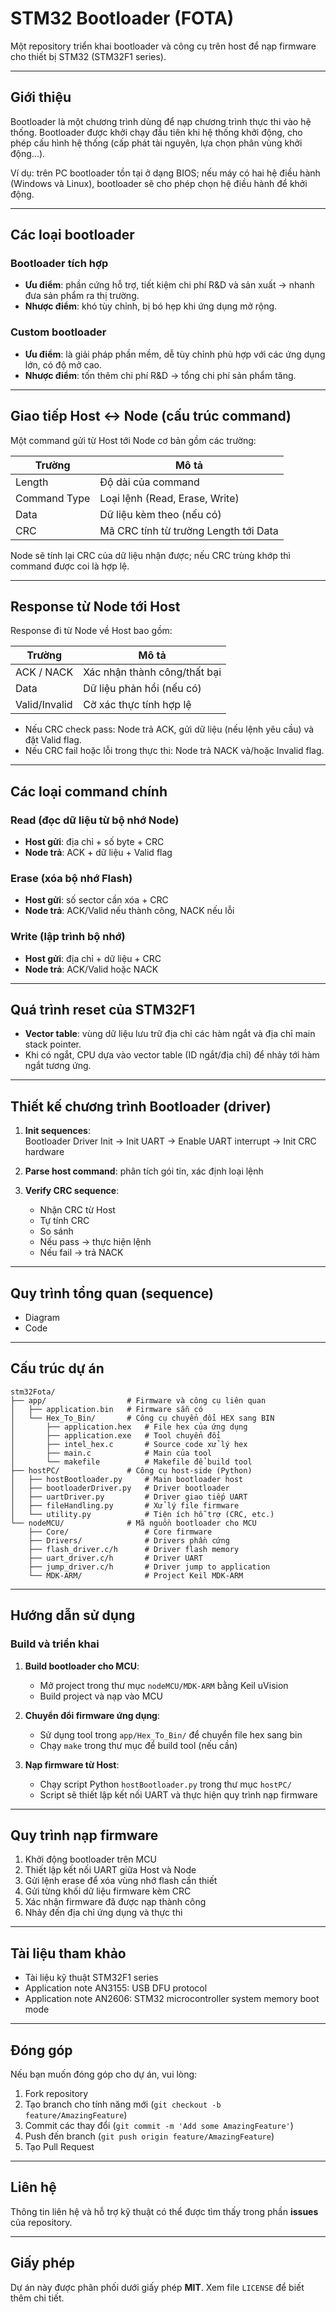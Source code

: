 # STM32 Bootloader (FOTA)

Một repository triển khai bootloader và công cụ trên host để nạp firmware cho thiết bị STM32 (STM32F1 series).

---

## Giới thiệu

Bootloader là một chương trình dùng để nạp chương trình thực thi vào hệ thống. Bootloader được khởi chạy đầu tiên khi hệ thống khởi động, cho phép cấu hình hệ thống (cấp phát tài nguyên, lựa chọn phân vùng khởi động...).

Ví dụ: trên PC bootloader tồn tại ở dạng BIOS; nếu máy có hai hệ điều hành (Windows và Linux), bootloader sẽ cho phép chọn hệ điều hành để khởi động.

---

## Các loại bootloader

### Bootloader tích hợp

- **Ưu điểm**: phần cứng hỗ trợ, tiết kiệm chi phí R&D và sản xuất → nhanh đưa sản phẩm ra thị trường.  
- **Nhược điểm**: khó tùy chỉnh, bị bó hẹp khi ứng dụng mở rộng.

### Custom bootloader

- **Ưu điểm**: là giải pháp phần mềm, dễ tùy chỉnh phù hợp với các ứng dụng lớn, có độ mở cao.  
- **Nhược điểm**: tốn thêm chi phí R&D → tổng chi phí sản phẩm tăng.

---

## Giao tiếp Host ↔ Node (cấu trúc command)

Một command gửi từ Host tới Node cơ bản gồm các trường:

| Trường         | Mô tả                               |
|----------------|--------------------------------------|
| Length         | Độ dài của command                   |
| Command Type   | Loại lệnh (Read, Erase, Write)       |
| Data           | Dữ liệu kèm theo (nếu có)           |
| CRC            | Mã CRC tính từ trường Length tới Data |

Node sẽ tính lại CRC của dữ liệu nhận được; nếu CRC trùng khớp thì command được coi là hợp lệ.

---

## Response từ Node tới Host

Response đi từ Node về Host bao gồm:

| Trường       | Mô tả                                    |
|--------------|-------------------------------------------|
| ACK / NACK   | Xác nhận thành công/thất bại              |
| Data         | Dữ liệu phản hồi (nếu có)                 |
| Valid/Invalid| Cờ xác thực tính hợp lệ                   |

- Nếu CRC check pass: Node trả ACK, gửi dữ liệu (nếu lệnh yêu cầu) và đặt Valid flag.  
- Nếu CRC fail hoặc lỗi trong thực thi: Node trả NACK và/hoặc Invalid flag.

---

## Các loại command chính

### Read (đọc dữ liệu từ bộ nhớ Node)

- **Host gửi**: địa chỉ + số byte + CRC  
- **Node trả**: ACK + dữ liệu + Valid flag  

### Erase (xóa bộ nhớ Flash)

- **Host gửi**: số sector cần xóa + CRC  
- **Node trả**: ACK/Valid nếu thành công, NACK nếu lỗi  

### Write (lập trình bộ nhớ)

- **Host gửi**: địa chỉ + dữ liệu + CRC  
- **Node trả**: ACK/Valid hoặc NACK  

---

## Quá trình reset của STM32F1

- **Vector table**: vùng dữ liệu lưu trữ địa chỉ các hàm ngắt và địa chỉ main stack pointer.  
- Khi có ngắt, CPU dựa vào vector table (ID ngắt/địa chỉ) để nhảy tới hàm ngắt tương ứng.  

---

## Thiết kế chương trình Bootloader (driver)

1. **Init sequences**:  
   Bootloader Driver Init → Init UART → Enable UART interrupt → Init CRC hardware  

2. **Parse host command**: phân tích gói tin, xác định loại lệnh  

3. **Verify CRC sequence**:  
   - Nhận CRC từ Host  
   - Tự tính CRC  
   - So sánh  
   - Nếu pass → thực hiện lệnh  
   - Nếu fail → trả NACK  

---

## Quy trình tổng quan (sequence)

- Diagram  
- Code  

---

## Cấu trúc dự án

```
stm32Fota/
├── app/                  # Firmware và công cụ liên quan
│   ├── application.bin   # Firmware sẵn có
│   └── Hex_To_Bin/       # Công cụ chuyển đổi HEX sang BIN
│       ├── application.hex   # File hex của ứng dụng
│       ├── application.exe   # Tool chuyển đổi
│       ├── intel_hex.c       # Source code xử lý hex
│       ├── main.c            # Main của tool
│       └── makefile          # Makefile để build tool
├── hostPC/               # Công cụ host-side (Python)
│   ├── hostBootloader.py     # Main bootloader host
│   ├── bootloaderDriver.py   # Driver bootloader
│   ├── uartDriver.py         # Driver giao tiếp UART
│   ├── fileHandling.py       # Xử lý file firmware
│   └── utility.py            # Tiện ích hỗ trợ (CRC, etc.)
└── nodeMCU/              # Mã nguồn bootloader cho MCU
    ├── Core/                 # Core firmware
    ├── Drivers/              # Drivers phần cứng
    ├── flash_driver.c/h      # Driver flash memory
    ├── uart_driver.c/h       # Driver UART
    ├── jump_driver.c/h       # Driver jump to application
    └── MDK-ARM/              # Project Keil MDK-ARM
```

---

## Hướng dẫn sử dụng

### Build và triển khai

1. **Build bootloader cho MCU**:
   - Mở project trong thư mục `nodeMCU/MDK-ARM` bằng Keil uVision  
   - Build project và nạp vào MCU  

2. **Chuyển đổi firmware ứng dụng**:
   - Sử dụng tool trong `app/Hex_To_Bin/` để chuyển file hex sang bin  
   - Chạy `make` trong thư mục để build tool (nếu cần)  

3. **Nạp firmware từ Host**:
   - Chạy script Python `hostBootloader.py` trong thư mục `hostPC/`  
   - Script sẽ thiết lập kết nối UART và thực hiện quy trình nạp firmware  

---

## Quy trình nạp firmware

1. Khởi động bootloader trên MCU  
2. Thiết lập kết nối UART giữa Host và Node  
3. Gửi lệnh erase để xóa vùng nhớ flash cần thiết  
4. Gửi từng khối dữ liệu firmware kèm CRC  
5. Xác nhận firmware đã được nạp thành công  
6. Nhảy đến địa chỉ ứng dụng và thực thi  

---

## Tài liệu tham khảo

- Tài liệu kỹ thuật STM32F1 series  
- Application note AN3155: USB DFU protocol  
- Application note AN2606: STM32 microcontroller system memory boot mode  

---

## Đóng góp

Nếu bạn muốn đóng góp cho dự án, vui lòng:

1. Fork repository  
2. Tạo branch cho tính năng mới (`git checkout -b feature/AmazingFeature`)  
3. Commit các thay đổi (`git commit -m 'Add some AmazingFeature'`)  
4. Push đến branch (`git push origin feature/AmazingFeature`)  
5. Tạo Pull Request  

---

## Liên hệ

Thông tin liên hệ và hỗ trợ kỹ thuật có thể được tìm thấy trong phần **issues** của repository.

---

## Giấy phép

Dự án này được phân phối dưới giấy phép **MIT**. Xem file `LICENSE` để biết thêm chi tiết.
